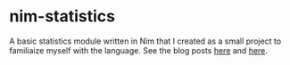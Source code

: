 # nim-statistics
A basic statistics module written in Nim that I created as a small project to familiaize myself with the language. 
See the blog posts [here](http://akehrer.github.io/posts/getting-started-with-nim/) and 
[here](http://akehrer.github.io/posts/getting-started-with-nim-2/).
